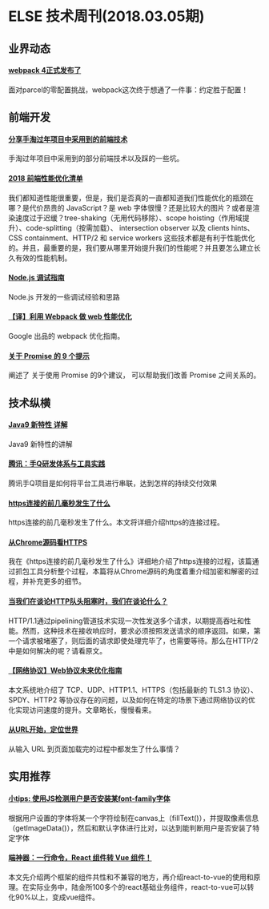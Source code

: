 # ELSE 技术周刊(2018.03.05期)

## 业界动态

#### [webpack 4正式发布了](https://medium.com/webpack/webpack-4-released-today-6cdb994702d4)
面对parcel的零配置挑战，webpack这次终于想通了一件事：约定胜于配置！

## 前端开发

#### [分享手淘过年项目中采用到的前端技术](https://www.w3cplus.com/css/taobao-2018-year.html)

手淘过年项目中采用到的部分前端技术以及踩的一些坑。


#### [2018 前端性能优化清单](https://juejin.im/post/5a966bd16fb9a0635172a50a)
我们都知道性能很重要，但是，我们是否真的一直都知道我们性能优化的瓶颈在哪？是代价昂贵的 JavaScript？是 web 字体很慢？还是比较大的图片？或者是渲染速度过于迟缓？tree-shaking（无用代码移除）、scope hoisting（作用域提升）、code-splitting（按需加载）、 intersection observer 以及 clients hints、CSS containment、HTTP/2 和 service workers 这些技术都是有利于性能优化的。并且，最重要的是，我们要从哪里开始提升我们的性能呢？并且要怎么建立长久有效的性能机制。

#### [Node.js 调试指南](https://github.com/nswbmw/node-in-debugging)

Node.js 开发的一些调试经验和思路


#### [【译】利用 Webpack 做 web 性能优化](https://jdc.jd.com/archives/212022)

Google 出品的 webpack 优化指南。

#### [关于 Promise 的 9 个提示](https://github.com/xitu/gold-miner/blob/master/TODO/promising-promise-tips.md)
阐述了 关于使用 Promise 的9个建议， 可以帮助我们改善 Promise 之间关系的。

## 技术纵横

#### [Java9 新特性 详解](https://my.oschina.net/u/3209213/blog/1622984)
Java9 新特性的讲解

#### [腾讯：手Q研发体系与工具实践](https://mp.weixin.qq.com/s/JeBv04N9-D_zFo4ShOyO0Q)

腾讯手Q项目是如何将平台工具进行串联，达到怎样的持续交付效果


#### [https连接的前几毫秒发生了什么](https://fed.renren.com/2017/02/03/https/)

https连接的前几毫秒发生了什么。本文将详细介绍https的连接过程。

#### [从Chrome源码看HTTPS](https://zhuanlan.zhihu.com/p/34041372)

我在《https连接的前几毫秒发生了什么》详细地介绍了https连接的过程，该篇通过抓包工具分析整个过程，本篇将从Chrome源码的角度着重介绍加密和解密的过程，并补充更多的细节。

#### [当我们在谈论HTTP队头阻塞时，我们在谈论什么？](https://mp.weixin.qq.com/s?__biz=MzIyNjE4NjI2Nw==&mid=2652560256&idx=1&sn=7d2c5431152726c966430a5e5ed18b9d&chksm=f39a3ef4c4edb7e281a09338aadf6b3d60a7ff7e28d86543887c90901b4b61d360d6a240fe42&mpshare=1&scene=1&srcid=0301PUu6vdomOfo6jT8OAcCW#rd)
HTTP/1.1通过pipelining管道技术实现一次性发送多个请求，以期提高吞吐和性能。然而，这种技术在接收响应时，要求必须按照发送请求的顺序返回。如果，第一个请求被堵塞了，则后面的请求即使处理完毕了，也需要等待。那么在HTTP/2中是如何解决的呢？请看原文。
#### [【网络协议】Web协议未来优化指南](https://zhuanlan.zhihu.com/p/33940885)
本文系统地介绍了 TCP、UDP、HTTP1.1、HTTPS（包括最新的 TLS1.3 协议）、SPDY、HTTP2 等协议存在的问题，以及如何在特定的场景下通过网络协议的优化实现访问速度的提升。文章略长，慢慢看来。

#### [从URL开始，定位世界](http://insights.thoughtworks.cn/url-locates-the-world/)

从输入 URL 到页面加载完的过程中都发生了什么事情？

## 实用推荐

#### [小tips: 使用JS检测用户是否安装某font-family字体](http://www.zhangxinxu.com/wordpress/2018/02/js-detect-suppot-font-family/)

根据用户设置的字体将某一个字符绘制在canvas上（fillText()），并提取像素信息（getImageData()），然后和默认字体进行比对，以达到能判断用户是否安装了特定字体

#### [端神器：一行命令，React 组件转 Vue 组件！](https://zhuanlan.zhihu.com/p/33928357)
本文先介绍两个框架的组件共性和不兼容的地方，再介绍react-to-vue的使用和原理。在实际业务中，陆金所100多个的react基础业务组件，react-to-vue可以转化90%以上，变成vue组件。